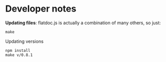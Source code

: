 Developer notes
===============

__Updating files__: flatdoc.js is actually a combination of many others, so 
just:

    make

Updating versions

    npm install
    make v/0.8.1
